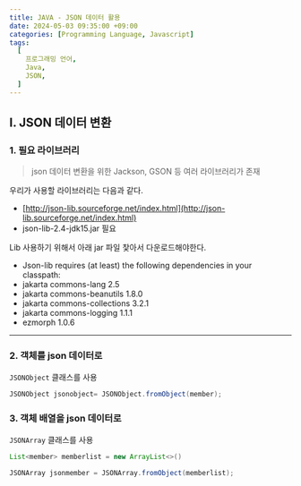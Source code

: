 ```yaml
---
title: JAVA - JSON 데이터 활용
date: 2024-05-03 09:35:00 +09:00
categories: [Programming Language, Javascript]
tags:
  [
    프로그래밍 언어,
    Java,
    JSON,
  ]
---
```


## Ⅰ. JSON 데이터 변환

### 1. 필요 라이브러리

> json 데이터 변환을 위한 Jackson, GSON 등 여러 라이브러리가 존재

우리가 사용할 라이브러리는 다음과 같다.
- [http://json-lib.sourceforge.net/index.html](http://json-lib.sourceforge.net/index.html)
- json-lib-2.4-jdk15.jar 필요

Lib 사용하기 위해서 아래 jar 파일 찿아서 다운로드해야한다.
- Json-lib requires (at least) the following dependencies in your classpath:
- jakarta commons-lang 2.5
- jakarta commons-beanutils 1.8.0
- jakarta commons-collections 3.2.1
- jakarta commons-logging 1.1.1
- ezmorph 1.0.6

---

### 2. 객체를 json 데이터로

`JSONObject` 클래스를 사용

```java
JSONObject jsonobject= JSONObject.fromObject(member);
```

### 3. 객체 배열을 json 데이터로

`JSONArray` 클래스를 사용

```java
List<member> memberlist = new ArrayList<>()

JSONArray jsonmember = JSONArray.fromObject(memberlist);
```
